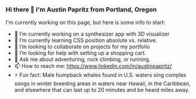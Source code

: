 ### Hi there 👋 I'm Austin Papritz from Portland, Oregon

I'm currently working on this page, but here is some info to start:


- 🔭 I’m currently working on a synthesizer app with 3D visualizer
- 🌱 I’m currently learning CSS position absolute vs. relative.
- 👯 I’m looking to collaborate on projects for my portfolio
- 🤔 I’m looking for help with setting up a shopping cart.
- 💬 Ask me about adventuring, rock climbing, or running.
- 📫 How to reach me: https://www.linkedin.com/in/austinpapritz/
- ⚡ Fun fact: Male humpback whales found in U.S. waters sing complex songs in winter breeding areas in waters near Hawaii, in the Caribbean, and elsewhere that can last up to 20 minutes and be heard miles away.
